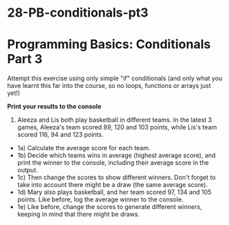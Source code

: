 # 28-PB-conditionals-pt3

# Programming Basics: Conditionals Part 3 

Attempt this exercise using only simple "if" conditionals (and only what you have learnt this far into the course, so no loops, functions or arrays just yet!) 

**Print your results to the console**

1. Aleeza and Lis both play basketball in different teams. In the latest 3 games, Aleeza's team scored 89, 120 and 103 points, while Lis's team scored 116, 94 and 123 points.

- 1a) Calculate the average score for each team.
- 1b) Decide which teams wins in average (highest average score), and print the winner to the console, including their average score in the output.
- 1c) Then change the scores to show different winners. Don't forget to take into account there might be a draw (the same average score).
- 1d) Mary also plays basketball, and her team scored 97, 134 and 105 points. Like before, log the average winner to the console.
- 1e) Like before, change the scores to generate different winners, keeping in mind that there might be draws.